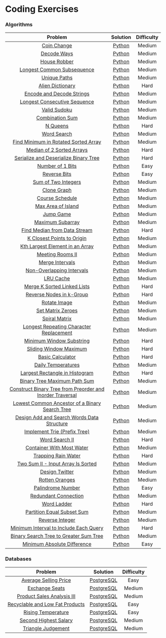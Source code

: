 Coding Exercises
========

### Algorithms

| Problem | Solution | Difficulty |
| :-----: | :--------: | :----------: |
|[Coin Change](https://leetcode.com/problems/coin-change) | [Python](./Algorithms/Python/1D_Dynamic_Programming/Coin_Change.py)|Medium|
|[Decode Ways](https://leetcode.com/problems/decode-ways/description/) | [Python](./Algorithms/Python/1D_Dynamic_Programming/Decode_Ways.py)|Medium|
|[House Robber](https://leetcode.com/problems/house-robber/description/) | [Python](./Algorithms/Python/1D_Dynamic_Programming/House_Robber.py)|Medium|
|[Longest Common Subsequence](https://leetcode.com/problems/longest-common-subsequence/description/) | [Python](./Algorithms/Python/2D_Dynamic_Programming/Longest_Common_Subsequence.py)|Medium|
|[Unique Paths](https://leetcode.com/problems/unique-paths/) | [Python](./Algorithms/Python/2D_Dynamic_Programming/Unique_Paths.py)|Medium|
|[Alien Dictionary](https://leetcode.com/problems/alien-dictionary/) | [Python](./Algorithms/Python/Advanced_Graphs/Alien_Dictionary.py)|Hard|
|[Encode and Decode Strings](https://leetcode.com/problems/encode-and-decode-strings) | [Python](./Algorithms/Python/Arrays_and_Hashing/Encode_and_Decode_Strings.py)|Medium|
|[Longest Consecutive Sequence](https://leetcode.com/problems/longest-consecutive-sequence/) | [Python](./Algorithms/Python/Arrays_and_Hashing/Longest_Consecutive_Sequence.py)|Medium|
|[Valid Sudoku](https://leetcode.com/problems/valid-sudoku/) | [Python](./Algorithms/Python/Arrays_and_Hashing/Valid_Sudoku.py)|Medium|
|[Combination Sum](https://leetcode.com/problems/combination-sum/description/) | [Python](./Algorithms/Python/Backtracking/Combination_Sum.py)|Medium|
|[N Queens](https://leetcode.com/problems/n-queens/) | [Python](./Algorithms/Python/Backtracking/N_Queens.py)|Hard|
|[Word Search](https://leetcode.com/problems/word-search/) | [Python](./Algorithms/Python/Backtracking/Word_Search.py)|Medium|
|[Find Minimum in Rotated Sorted Array](https://leetcode.com/problems/find-minimum-in-rotated-sorted-array) | [Python](./Algorithms/Python/Binary_Search/Find_Minimum_in_Rotated_Sorted_Array.py)|Medium|
|[Median of 2 Sorted Arrays](https://leetcode.com/problems/median-of-two-sorted-arrays/) | [Python](./Algorithms/Python/Binary_Search/Median_of_Two_Sorted_Arrays.py)|Hard|
|[Serialize and Deserialize Binary Tree](https://leetcode.com/problems/serialize-and-deserialize-binary-tree/description/) | [Python](./Algorithms/Python/Binary_Search/Serialize_and_Deserialize_Binary_Tree.py)|Hard|
|[Number of 1 Bits](https://leetcode.com/problems/number-of-1-bits/description/) | [Python](./Algorithms/Python/Bit_Manipulation/Number_of_1_Bits.py)|Easy|
|[Reverse Bits](https://leetcode.com/problems/reverse-bits/) | [Python](./Algorithms/Python/Bit_Manipulation/Reverse_Bits.py)|Easy|
|[Sum of Two Integers](https://leetcode.com/problems/sum-of-two-integers/description/) | [Python](./Algorithms/Python/Bit_Manipulation/Sum_of_Two_Integers.py)|Medium|
|[Clone Graph](https://leetcode.com/problems/clone-graph/description/) | [Python](./Algorithms/Python/Graphs/Clone_Graph.py)|Medium|
|[Course Schedule](https://leetcode.com/problems/course-schedule/) | [Python](./Algorithms/Python/Graphs/Course_Schedule.py)|Medium|
|[Max Area of Island](https://leetcode.com/problems/max-area-of-island/description/) | [Python](./Algorithms/Python/Graphs/Max_Area_of_Island.py)|Medium|
|[Jump Game](https://leetcode.com/problems/jump-game/) | [Python](./Algorithms/Python/Greedy/Jump_Game.py)|Medium|
|[Maximum Subarray](https://leetcode.com/problems/maximum-subarray/) | [Python](./Algorithms/Python/Greedy/Maximum_Subarray.py)|Medium|
|[Find Median from Data Stream](https://leetcode.com/problems/find-median-from-data-stream/description/) | [Python](./Algorithms/Python/Heaps/Find_Median_From_Data_Stream.py)|Hard|
|[K Closest Points to Origin](https://leetcode.com/problems/k-closest-points-to-origin/) | [Python](./Algorithms/Python/Heaps/K_Closest_Points_to_Origin.py)|Medium|
|[Kth Largest Element in an Array](https://leetcode.com/problems/kth-largest-element-in-an-array/description/) | [Python](./Algorithms/Python/Heaps/Kth_Largest_Element_in_an_Array.py)|Medium|
|[Meeting Rooms II](https://leetcode.com/problems/meeting-rooms-ii/) | [Python](./Algorithms/Python/Intervals/Meeting_Rooms_II.py)|Medium|
|[Merge Intervals](https://leetcode.com/problems/merge-intervals/description/) | [Python](./Algorithms/Python/Intervals/Merge_Intervals.py)|Medium|
|[Non-Overlapping Intervals](https://leetcode.com/problems/non-overlapping-intervals/description/) | [Python](./Algorithms/Python/Intervals/Non_Overlapping_Intervals.py)|Medium|
|[LRU Cache](https://leetcode.com/problems/lru-cache/) | [Python](./Algorithms/Python/Linked_Lists/LRU_Cache.py)|Medium|
|[Merge K Sorted Linked Lists](https://leetcode.com/problems/merge-k-sorted-lists/) | [Python](./Algorithms/Python/Linked_Lists/Merge_K_Sorted_Lists.py)|Hard|
|[Reverse Nodes in k-Group](https://leetcode.com/problems/reverse-nodes-in-k-group/description/) | [Python](./Algorithms/Python/Linked_Lists/Reverse_Nodes_in_K_Group.py)|Hard|
|[Rotate Image](https://leetcode.com/problems/rotate-image/description/) | [Python](./Algorithms/Python/Math_and_Geometry/Rotate_Image.py)|Medium|
|[Set Matrix Zeroes](https://leetcode.com/problems/set-matrix-zeroes/) | [Python](./Algorithms/Python/Math_and_Geometry/Set_Matrix_Zeros.py)|Medium|
|[Spiral Matrix](https://leetcode.com/problems/spiral-matrix/description/) | [Python](./Algorithms/Python/Math_and_Geometry/Spiral_Matrix.py)|Medium|
|[Longest Repeating Character Replacement](https://leetcode.com/problems/longest-repeating-character-replacement/) | [Python](./Algorithms/Python/Sliding_Window/Longest_Repeating_Character_Replacement.py)|Medium|
|[Minimum Window Substring](https://leetcode.com/problems/minimum-window-substring/) | [Python](./Algorithms/Python/Sliding_Window/Minimum_Window_Substring.py)|Hard|
|[Sliding Window Maximum](https://leetcode.com/problems/sliding-window-maximum/) | [Python](./Algorithms/Python/Sliding_Window/Sliding_Window_Maximum.py)|Hard|
|[Basic Calculator](https://leetcode.com/problems/basic-calculator/) | [Python](./Algorithms/Python/Stack/Basic_Calculator.py)|Hard|
|[Daily Temperatures](https://leetcode.com/problems/daily-temperatures/) | [Python](./Algorithms/Python/Stack/Daily_Temperatures.py)|Medium|
|[Largest Rectangle in Histogram](https://leetcode.com/problems/largest-rectangle-in-histogram/) | [Python](./Algorithms/Python/Stack/Largest_Rectangle_in_Histogram.py)|Hard|
|[Binary Tree Maximum Path Sum](https://leetcode.com/problems/binary-tree-maximum-path-sum/) | [Python](./Algorithms/Python/Trees/Binary_Tree_Maximum_Path_Sum.py)|Medium|
|[Construct Binary Tree from Preorder and Inorder Traversal](https://leetcode.com/problems/construct-binary-tree-from-preorder-and-inorder-traversal/description/) | [Python](./Algorithms/Python/Trees/Construct_Binary_Tree_from_Preorder_and_Inorder_Traversal.py)|Medium|
|[Lowest Common Ancestor of a Binary Search Tree](https://leetcode.com/problems/lowest-common-ancestor-of-a-binary-search-tree/) | [Python](./Algorithms/Python/Trees/Lowest_Common_Ancestor_of_a_Binary_Search_Tree.py)|Medium|
|[Design Add and Search Words Data Structure](https://leetcode.com/problems/design-add-and-search-words-data-structure/description/) | [Python](./Algorithms/Python/Tries/Design_Add_and_Search_Words_Data_Structure.py)|Medium|
|[Implement Trie (Prefix Tree)](https://leetcode.com/problems/implement-trie-prefix-tree/description/) | [Python](./Algorithms/Python/Tries/Implement_Trie.py)|Medium|
|[Word Search II](https://leetcode.com/problems/word-search-ii/) | [Python](./Algorithms/Python/Tries/Word_Search_II.py)|Hard|
|[Container With Most Water](https://leetcode.com/problems/container-with-most-water/) | [Python](./Algorithms/Python/Two_Pointers/Container_With_Most_Water.py)|Medium|
|[Trapping Rain Water](https://leetcode.com/problems/trapping-rain-water/) | [Python](./Algorithms/Python/Two_Pointers/Trapping_Rain_Water.py)|Hard|
|[Two Sum II - Input Array Is Sorted](https://leetcode.com/problems/two-sum-ii-input-array-is-sorted/) | [Python](./Algorithms/Python/Two_Pointers/Two_Sum_II.py)|Medium|
|[Design Twitter](https://leetcode.com/problems/design-twitter/) | [Python](./Algorithms/Python/Heaps/Design_Twitter.py)|Medium|
|[Rotten Oranges](https://leetcode.com/problems/rotting-oranges/) | [Python](./Algorithms/Python/Graphs/Rotten_Oranges.py)|Medium|
|[Palindrome Number](https://leetcode.com/problems/palindrome-number/) | [Python](./Algorithms/Python/Math_and_Geometry/Palindrome_Number.py)|Easy|
|[Redundant Connection](https://leetcode.com/problems/redundant-connection/) | [Python](./Algorithms/Python/Graphs/Redundant_Connection.py)|Medium|
|[Word Ladder](https://leetcode.com/problems/word-ladder/) | [Python](./Algorithms/Python/Graphs/Word_Ladder.py)|Hard|
|[Partition Equal Subset Sum](https://leetcode.com/problems/partition-equal-subset-sum) | [Python](./Algorithms/Python/1D_Dynamic_Programming/Partition_Equal_Subset_Sum.py)|Medium|
|[Reverse Integer](https://leetcode.com/problems/reverse-integer/description/) | [Python](./Algorithms/Python/Bit_Manipulation/Reverse_Integer.py)|Medium|
|[Minimum Interval to Include Each Query](https://leetcode.com/problems/minimum-interval-to-include-each-query/) | [Python](./Algorithms/Python/Intervals/Minimum_Interval_to_Include_Each_Query.py)|Hard|
|[Binary Search Tree to Greater Sum Tree](https://leetcode.com/problems/binary-search-tree-to-greater-sum-tree/) | [Python](./Algorithms/Python/Trees/Binary_Search_Tree_to_Greater_Sum_Tree.py)|Medium|
|[Minimum Absolute Difference](https://leetcode.com/problems/minimum-absolute-difference/description/) | [Python](./Algorithms/Python/Arrays_and_Hashing/Minimum_Absolute_Difference.py)|Easy|


### Databases    

| Problem | Solution | Difficulty |
| :-----: | :--------: | :----------: |
|[Average Selling Price](https://leetcode.com/problems/average-selling-price/description/)|[PostgreSQL](./Databases/PostgreSQL/Average_Selling_Price.sql)|Easy|
|[Exchange Seats](https://leetcode.com/problems/exchange-seats/description/)|[PostgreSQL](./Databases/PostgreSQL/Exchange_Seats.sql)|Medium|
|[Product Sales Analysis III](https://leetcode.com/problems/product-sales-analysis-iii/description/)|[PostgreSQL](./Databases/PostgreSQL/Product_Sales_Analysis_III.sql)|Medium|
|[Recyclable and Low Fat Products](https://leetcode.com/problems/recyclable-and-low-fat-products/description/)|[PostgreSQL](./Databases/PostgreSQL/Recyclable_and_Low_Fat_Products.sql)|Easy|
|[Rising Temperature](https://leetcode.com/problems/rising-temperature/description/)|[PostgreSQL](./Databases/PostgreSQL/Rising_Temperature.sql)|Easy|
|[Second Highest Salary](https://leetcode.com/problems/second-highest-salary/description/)|[PostgreSQL](./Databases/PostgreSQL/Second_Highest_Salary.sql)|Medium|
|[Triangle Judgement](https://leetcode.com/problems/triangle-judgement/description/)|[PostgreSQL](./Databases/PostgreSQL/Triangle_Judgement.sql)|Medium|
